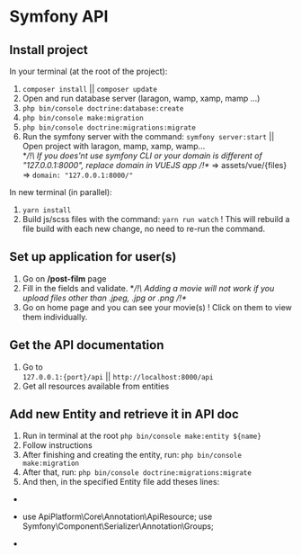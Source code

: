 # Symfony API

## Install project
In your terminal (at the root of the project):

1. `composer install` || `composer update`
2. Open and run database server (laragon, wamp, xamp, mamp ...)
3. `php bin/console doctrine:database:create`
4. `php bin/console make:migration`
5. `php bin/console doctrine:migrations:migrate`
6. Run the symfony server with the command: `symfony server:start` || Open project with laragon, mamp, xamp, wamp...  
  **/!\ If you does'nt use symfony CLI or your domain is different of "127.0.0.1:8000", replace domain in VUEJS app /!\** =>  assets/vue/{files} => `domain: "127.0.0.1:8000/"`

In new terminal (in parallel):
1. `yarn install`
2. Build js/scss files with the command: `yarn run watch` ! This will rebuild a file build with each new change, no need to re-run the command.


## Set up application for user(s)

1. Go on **/post-film** page
2. Fill in the fields and validate. **/!\ Adding a movie will not work if you upload files other than .jpeg, .jpg or .png /!\**
3. Go on home page and you can see your movie(s) ! Click on them to view them individually.

## Get the API documentation
1. Go to   
  `127.0.0.1:{port}/api` || `http://localhost:8000/api`  
2. Get all resources available from entities

## Add new Entity and retrieve it in API doc
1. Run in terminal at the root `php bin/console make:entity ${name}`
2. Follow instructions
3. After finishing and creating the entity, run: `php bin/console make:migration`
4. After that, run: `php bin/console doctrine:migrations:migrate`
5. And then, in the specified Entity file add theses lines:
  - ```
  - use ApiPlatform\Core\Annotation\ApiResource;
    use Symfony\Component\Serializer\Annotation\Groups;
  - ```

